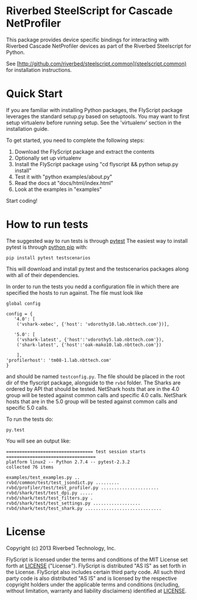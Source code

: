 Riverbed SteelScript for Cascade NetProfiler
=========================================

This package provides device specific bindings for interacting
with Riverbed Cascade NetProfiler devices as part of the Riverbed
Steelscript for Python.

See [http://github.com/riverbed/steelscript.common](steelscript.common) for
installation instructions.

Quick Start
===========

If you are familiar with installing Python packages, the FlyScript
package leverages the standard setup.py based on setuptools.  You may
want to first setup virtualenv before running setup.  See the
'virtualenv' section in the installation guide.

To get started, you need to complete the following steps:

1. Download the FlyScript package and extract the contents
2. Optionally set up virtualenv
3. Install the FlyScript package using "cd flyscript && python setup.py install"
4. Test it with "python examples/about.py"
5. Read the docs at "docs/html/index.html"
6. Look at the examples in "examples"

Start coding!

How to run tests
================

The suggested way to run tests is through [pytest](http://pytest.org/latest/)
The easiest way to install pytest is through
[python pip](http://www.pip-installer.org/en/latest/installing.html) with:

    pip install pytest testscenarios

This will download and install py.test and the testscenarios packages along
with all of their dependencies.

In order to run the tests you nedd a configuration file in which there are
specified the hosts to run against. The file must look like


    global config

    config = {
       '4.0': [
        ('vshark-xebec', {'host': 'vdorothy10.lab.nbttech.com'})],

       '5.0': [
        ('vshark-latest', {'host':'vdorothy5.lab.nbttech.com'}),
        ('shark-latest', {'host':'oak-mako10.lab.nbttech.com'})

        ],
	'profilerhost': 'tm08-1.lab.nbttech.com'
    }


and should be named `testconfig.py`. The file should be placed in the root
dir of the flyscript package, alongside to the `rvbd` folder.
The Sharks are ordered by API that should be tested. NetShark hosts that are in the 4.0
group will be tested against common calls and specific 4.0 calls. NetShark hosts that
are in the 5.0 group will be tested against common calls and specific 5.0 calls.

To run the tests do:

    py.test

You will see an output like:

    ================================= test session starts ==================================
    platform linux2 -- Python 2.7.4 -- pytest-2.3.2
    collected 76 items

    examples/test_examples.py ..
    rvbd/common/test/test_jsondict.py .........
    rvbd/profiler/test/test_profiler.py ......................
    rvbd/shark/test/test_dpi.py .....
    rvbd/shark/test/test_filters.py .
    rvbd/shark/test/test_settings.py ..................
    rvbd/shark/test/test_shark.py .............................


License
=======

Copyright (c) 2013 Riverbed Technology, Inc.

FlyScript is licensed under the terms and conditions of the MIT
License set forth at
[LICENSE](https://github.com/riverbed/flyscript/blob/master/LICENSE)
("License").  FlyScript is distributed "AS IS" as set forth in
the License.  FlyScript also includes certain third party code.
All such third party code is also distributed "AS IS" and is licensed
by the respective copyright holders under the applicable terms and
conditions (including, without limitation, warranty and liability
disclaimers) identified at
[LICENSE](https://github.com/riverbed/flyscript/blob/master/LICENSE).
